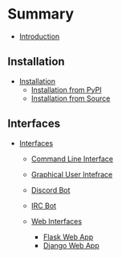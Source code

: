 # Summary

- [Introduction](./introduction.md)

## Installation 
- [Installation](./installation/installation.md)
    - [Installation from PyPI](./installation/installation-pypi.md)
    - [Installation from Source](./installation/installation-source.md)

## Interfaces
- [Interfaces]()
    - [Command Line Interface](./interfaces/interfaces-cli.md)
    - [Graphical User Intefrace](./interfaces/interfaces-gui.md)
    - [Discord Bot](./interfaces/interfaces-discord.md)
    - [IRC Bot](./interfaces/interfaces-ircbot.md)

    - [Web Interfaces]()
        - [Flask Web App](./interfaces/interfaces-flask.md)
        - [Django Web App](./interfaces/interfaces-django.md)



